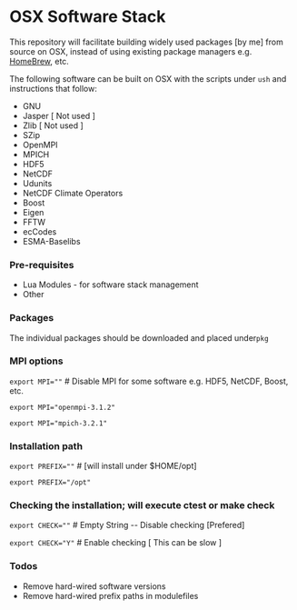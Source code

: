 # OSX Software Stack

This repository will facilitate building widely used packages [by me] from source on OSX, instead of using existing package managers e.g. [HomeBrew](https://brew.sh/), etc.

The following software can be built on OSX with the scripts under `ush` and instructions that follow:
* GNU
* Jasper [ Not used ]
* Zlib [ Not used ]
* SZip
* OpenMPI
* MPICH
* HDF5
* NetCDF
* Udunits
* NetCDF Climate Operators
* Boost
* Eigen
* FFTW
* ecCodes
* ESMA-Baselibs

### Pre-requisites
* Lua Modules - for software stack management
* Other

### Packages
The individual packages should be downloaded and placed under`pkg`

### MPI options
`export MPI=""` # Disable MPI for some software e.g. HDF5, NetCDF, Boost, etc.

`export MPI="openmpi-3.1.2"`

`export MPI="mpich-3.2.1"`

### Installation path
`export PREFIX=""` # [will install under $HOME/opt]

`export PREFIX="/opt"`

### Checking the installation; will execute ctest or make check
`export CHECK=""` # Empty String -- Disable checking [Prefered]

`export CHECK="Y"` # Enable checking [ This can be slow ]

### Todos

 - Remove hard-wired software versions
 - Remove hard-wired prefix paths in modulefiles
